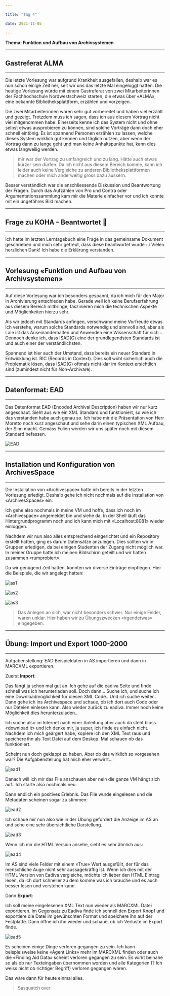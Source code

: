 ```yaml
---

title: "Tag 4"

date: 2021-11-05

---
```



**Thema: Funktion und Aufbau von Archivsystemen**


---
## Gastreferat ALMA
---

Die letzte Vorlesung war aufgrund Krankheit ausgefallen, deshalb war es nun schon einige Zeit her, seit wir uns das letzte Mal eingeloggt hatten. Die heutige Vorlesung würde mit einem Gastreferat von zwei Mitarbeiterinnen der Fachhochschule Nordwestschweiz starten, die etwas über «ALMA», eine bekannte Bibliotheksplattform, erzählen und vorzeigen. 

Die zwei Mitarbeiterinnen waren sehr gut vorbereitet und haben viel erzählt und gezeigt. Trotzdem muss ich sagen, dass ich aus diesem Vortrag nicht viel mitgenommen habe. Einerseits kenne ich das System nicht und ohne selbst etwas ausprobieren zu können, sind solche Vorträge dann doch eher schnell eintönig. Es ist spannend Personen erzählen zu lassen, welche dieses System wirklich gut kennen und täglich nutzen, aber wenn der Vortrag dann zu lange geht und man keine Anhaltspunkte hat, kann dies etwas langweilig werden.
> mir war der Vortrag zu umfangreich und zu lang. Hätte auch etwas kürzer sein dürfen. Da ich nicht aus diesem Bereich komme, kann ich leider auch keine Vergleiche zu anderen Bibliotheksplattformen machen oder mich anderweitig gross dazu äussern.

Besser verständlich war die anschliessende Diskussion und Beantwortung der Fragen. Durch das Aufzählen von Pro und Contra oder Argumentationssammlung kam mir die Materie einfacher vor und ich konnte mit ein ungefähres Bild machen.


---
## Frage zu KOHA – Beantwortet :seedling:
---

Ich hatte im letzten Lerntagebuch eine Frage in das gemeinsame Dokument geschrieben und mich sehr gefreut, dass diese beantwortet wurde : )
Vielen herzlichen Dank! Ich habe die Erklärung verstanden.


---
## Vorlesung «Funktion und Aufbau von Archivsystemen»
---

Auf diese Vorlesung war ich besonders gespannt, da ich mich für den Major in Archivierung entschieden habe. Gerade weil ich keine Berufserfahrung aus diesem Bereich mitbringe, faszinieren mich die technischen Aspekte und Möglichkeiten hierzu sehr.

Als wir jedoch mit Standards anfingen, verschwand meine Vorfreude etwas. Ich verstehe, warum solche Standards notwendig und sinnvoll sind, aber als Laie ist das Auseinanderhalten und Anwenden eine Wissenschaft für sich … 
Dennoch denke ich, dass ISAD(G) eine der grundlegendsten Standards ist und auch einer der verständlichsten. 

Spannend ist hier auch der Umstand, dass bereits ein neuer Standard in Entwicklung ist. RIC (Records in Context). Dies soll wohl sicherlich auch die Problematik lösen, dass ISAD(G) oftmals nicht klar im Kontext ersichtlich sind (zumindest nicht für Non-Archivare).


---
## Datenformat: EAD
---

Das Datenformat EAD (Encoded Archival Description) haben wir nur kurz angeschaut. Sieht aus wie ein XML Standard und funktioniert, so wie ich das verstanden habe auch genau so.
Ich habe mir die Präsentation von Herr Moretto noch kurz angeschaut und sehe darin einen typischen XML Aufbau, der Sinn macht. Gemäss Folien werden wir uns später noch mit diesem Standard befassen.

 ![EAD](https://user-images.githubusercontent.com/90785896/141649231-515c68eb-6228-4fa9-b5b9-d658bc120f18.png)


---
## Installation und Konfiguration von ArchivesSpace
---

Die Installation von «Archivespace» hatte ich bereits in der letzten Vorlesung erledigt. Deshalb gehe ich nicht nochmals auf die Installation von «ArchivesSpaces» ein. 

Ich gehe also nochmals in meine VM und hoffe, dass ich noch im «Archivespace» angemeldet bin und siehe da. In der Shell läuft das Hintergrundprogramm noch und ich kann mich mit «Localhost:8081» wieder einloggen.

Nachdem wir nun also alles entsprechend eingerichtet und ein Repository erstellt hatten, ging es darum Datensätze anzulegen. Dies sollten wir in Gruppen erledigen, da bei einigen Studenten der Zugang nicht möglich war. In meiner Gruppe hatte ich meinen Bildschirm geteilt und wir hatten zusammen «rumprobiert». 


Da wir genügend Zeit hatten, konnten wir diverse Einträge einpflegen. Hier die Beispiele, die wir angelegt hatten:

![as1](https://user-images.githubusercontent.com/90785896/141649271-806b4527-0921-4792-a3c0-c3618eb855d1.png)

![as2](https://user-images.githubusercontent.com/90785896/141649273-a98add84-69b8-4c74-8bd4-cd9fb1320431.png)

 ![as3](https://user-images.githubusercontent.com/90785896/141649281-4d9b228d-f02d-4656-9c32-c36a83b74f8a.png)

> Das Anlegen an sich, war nicht besonders schwer. Nur einige Felder, waren unklar. Hier haben wir zu Übungszwecken «irgendetwas» eingegeben.


---
## Übung: Import und Export 1000-2000
---

Aufgabenstellung: EAD Beispieldaten in AS importieren und dann in MARCXML exportieren.


Zuerst **Import**:

Das fängt ja schon mal gut an. Ich gehe auf die eadiva Seite und finde schnell was ich herunterladen soll. Doch dann… Suche ich, und suche ich eine Downloadmöglichkeit für diesen XML Code.. Und ich suche weiter.. Dann gehe ich ins Archivespace und schaue, ob ich dort auch Code oder nur Dateien einlesen kann. Also wieder zurück zu eadiva. Immer noch keine Möglichkeit dies herunterzuladen.. 

Ich suche also im Internet nach einer Anleitung aber auch da steht bloss «download it» und ich denke mir, ja super, ich finde es einfach nicht.
Nachdem ich mich geärgert habe, kopiere ich den XML Text raus und speichere ihn als Text Datei auf dem Deskop. Mal schauen ob das funktioniert.

Scheint nun doch geklappt zu haben. Aber ob das wirklich so vorgesehen war? Die Aufgabenstellung hat mich eher verwirrt...

![ead1](https://user-images.githubusercontent.com/90785896/141649308-a0659873-7134-4767-ac0e-6886d5028327.png)

Danach will ich mir das File anschauen aber nein die ganze VM hängt sich auf.. Ich starte also nochmals neu.


Dann endlich ein positives Erlebnis. Das File wurde eingelesen und die Metadaten scheinen sogar zu stimmen:

![ead2](https://user-images.githubusercontent.com/90785896/141649323-f739acf6-1952-4907-8797-5b1c822eab10.png)



Ich schaue mir nun also wie in der Übung gefordert die Anzeige im AS an und sehe eine sehr übersichtliche Darstellung.

 ![ead3](https://user-images.githubusercontent.com/90785896/141649338-349b0aab-fae4-4013-a822-edec339f3cdf.png)


Wenn ich mir die HTML Version ansehe, sieht es sehr ähnlich aus:

![ead4](https://user-images.githubusercontent.com/90785896/141649342-941a90f6-fa1a-4f51-9653-ad29f0eb763c.png)

Im AS sind viele Felder mit einem «True» Wert ausgefüllt, der für das menschliche Auge nicht sehr aussagekräftig ist. Wenn ich dies mit der HTML Version von Eadiva vergleiche, möchte ich lieber den HTML Eintrag lesen, da ich dort schneller zu dem komme was ich brauche und es auch besser lesen und verstehen kann.


Dann **Export**:

Ich soll meine eingelesenen XML Text nun wieder als MARCXML Datei exportieren. Im Gegensatz zu Eadiva finde ich schnell den Export Knopf und exportiere die Datei im gewünschten Format und speichere ihn auf der Festplatte.
Dann öffne ich ihn wieder und schaue, ob ich Verluste im Export finde.

 ![ead5](https://user-images.githubusercontent.com/90785896/141649354-07f15747-704a-40ba-adf5-b630c0492cc5.png)

Es scheinen einige Dinge verloren gegangen zu sein. Ich kann beispielsweise keine «Agent Links» mehr im MARCXML finden oder auch die «Finding Aid Data» scheint verloren gegangen zu sein. Es wirkt beinahe so als ob nur Texteingaben übernommen worden und alle Kategorien (? Ich weiss nicht ob richtiger Begriff) verloren gegangen wären. 

Das wäre dann für heute einmal alles.


>Sasquatch over

